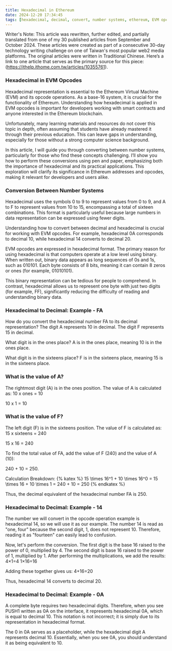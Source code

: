```yaml
---
title: Hexadecimal in Ethereum
date: 2024-12-20 17:34:45
tags: [hexadecimal, decimal, convert, number systems, ethereum, EVM opcodes]
---
```


Writer's Note: This article was rewritten, further edited, and partially translated from one of my 30 published articles from September and October 2024. These articles were created as part of a consecutive 30-day technology writing challenge on one of Taiwan's most popular web2 media platforms. The original articles were written in Traditional Chinese. Here’s a link to one article that serves as the primary source for this piece: (https://ithelp.ithome.com.tw/articles/10355761).

### Hexadecimal in EVM Opcodes
Hexadecimal representation is essential to the Ethereum Virtual Machine (EVM) and its opcode operations. As a base-16 system, it is crucial for the functionality of Ethereum. Understanding how hexadecimal is applied in EVM opcodes is important for developers working with smart contracts and anyone interested in the Ethereum blockchain.

Unfortunately, many learning materials and resources do not cover this topic in depth, often assuming that students have already mastered it through their previous education. This can leave gaps in understanding, especially for those without a strong computer science background.

In this article, I will guide you through converting between number systems, particularly for those who find these concepts challenging. I’ll show you how to perform these conversions using pen and paper, emphasizing both the importance of hexadecimal and its practical applications. This exploration will clarify its significance in Ethereum addresses and opcodes, making it relevant for developers and users alike.

### Conversion Between Number Systems
Hexadecimal uses the symbols 0 to 9 to represent values from 0 to 9, and A to F to represent values from 10 to 15, encompassing a total of sixteen combinations. This format is particularly useful because large numbers in data representation can be expressed using fewer digits.

Understanding how to convert between decimal and hexadecimal is crucial for working with EVM opcodes. For example, hexadecimal 0A corresponds to decimal 10, while hexadecimal 14 converts to decimal 20.

EVM opcodes are expressed in hexadecimal format. The primary reason for using hexadecimal is that computers operate at a low level using binary. When written out, binary data appears as long sequences of 0s and 1s, such as 010101. Each byte consists of 8 bits, meaning it can contain 8 zeros or ones (for example, 01010101).

This binary representation can be tedious for people to comprehend. In contrast, hexadecimal allows us to represent one byte with just two digits (for example, FF), significantly reducing the difficulty of reading and understanding binary data.

### Hexadecimal to Decimal: Example - FA
How do you convert the hexadecimal number FA to its decimal representation?
The digit A represents 10 in decimal.
The digit F represents 15 in decimal.

What digit is in the ones place?
A is in the ones place, meaning 10 is in the ones place.

What digit is in the sixteens place?
F is in the sixteens place, meaning 15 is in the sixteens place.

### What is the value of A?
The rightmost digit (A) is in the ones position.
The value of A is calculated as: 
10 x ones = 10

10 x 1 = 10

### What is the value of F?
The left digit (F) is in the sixteens position.
The value of F is calculated as: 
15 x sixteens = 240

15 x 16 = 240

To find the total value of FA, add the value of F (240) and the value of A (10):

240 + 10 = 250.

Calculation Breakdown:
{% katex %}
15 \times 16^1 + 10 \times 16^0 = 15 \times 16 + 10 \times 1 = 240 + 10 = 250
{% endkatex %}

Thus, the decimal equivalent of the hexadecimal number FA is 250.

### Hexadecimal to Decimal: Example - 14
The number we will convert in the opcode operation example is hexadecimal 14, so we will use it as our example. The number 14 is read as "one, four" because the second digit, 1, does not represent 10. Therefore, reading it as "fourteen" can easily lead to confusion.

Now, let's perform the conversion. The first digit is the base 16 raised to the power of 0, multiplied by 4. The second digit is base 16 raised to the power of 1, multiplied by 1. After performing the multiplications, we add the results:
4×1=4
1×16=16

Adding these together gives us:
4+16=20

Thus, hexadecimal 14 converts to decimal 20.

### Hexadecimal to Decimal: Example - 0A
A complete byte requires two hexadecimal digits. Therefore, when you see PUSH1 written as 0A on the interface, it represents hexadecimal 0A, which is equal to decimal 10. This notation is not incorrect; it is simply due to its representation in hexadecimal format.

The 0 in 0A serves as a placeholder, while the hexadecimal digit A represents decimal 10. Essentially, when you see 0A, you should understand it as being equivalent to 10.
